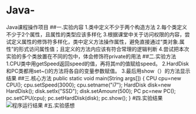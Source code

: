 # Java-
Java课程操作项目
##一.实验内容
1.类中定义不少于两个构造方法
2.每个类定义不少于2个属性，且属性的类型应该多样化
3.根据课堂中关于访问权限的内容，尝试定义属性的修饰符多样化，类中定义方法操作属性，避免直接通过“类对象.属性”的形式访问属性值；且定义的方法内应该有符合常理的逻辑判断
4.尝试把本次实验的多个类放置在不同的包中，体会修饰符private的用法
##二.实验方法
1.CPU类中用getSpeed返回speed的值，再将其m的值赋给speed。
2.HardDisk和PC类都用set~()的方法将各自的变量参数赋值。
3.最后用show（）的方法显示结果
##三.核心方法
public static void main(String args[]) {
		CPU cpu=new CPU();
		cpu.setSpeed(3000);
		cpu.setname("i7");
		HardDisk disk=new HardDisk();
		disk.setlx("SSD");
		disk.setAmounr(500);
		PC pc=new PC();
		pc.setCPU(cpu);
		pc.setHardDisk(disk);
		pc.show();
	}
#四.实验结果
![程序运行结果](https://github.com/3256268435/Java-/blob/main/%E7%A8%8B%E5%BA%8F%E8%BF%90%E8%A1%8C%E7%BB%93%E6%9E%9C.png)
#五.实验感想
